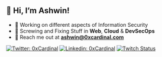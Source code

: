 <!-- <img src="https://media.giphy.com/media/f8tzs6znwcZGHv1XvT/giphy.gif?cid=ecf05e47kfsojtv3evf866bq9pkqu30qebyuiwne9qxc7ph5&rid=giphy.gif&ct=s" height="80px"> -->

## 👋 Hi, I’m **Ashwin**! 

- 🐛 Working on different aspects of Information Security
- 🚀 Screwing and Fixing Stuff in **Web**, **Cloud** & **DevSecOps**
- 💬 Reach me out at **[ashwin@0xcardinal.com](mailto:ashwin@0xcardinal.com)**


[![Twitter: 0xCardinal](https://img.shields.io/twitter/follow/0xCardinal?style=social)](https://twitter.com/0xCardinal?ref_src=twsrc%5Etfw)
[![Linkedin: 0xCardinal](https://img.shields.io/badge/-0xCardinal-blue?style=flat-square&logo=Linkedin&logoColor=white&link=https://www.linkedin.com/in/0xCardinal/)](https://www.linkedin.com/in/0xCardinal/)
[![Twitch Status](https://img.shields.io/twitch/status/0xCardinal?style=social)](https://twitch.tv/0xCardinal)



